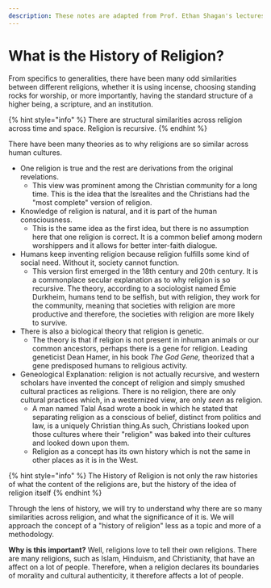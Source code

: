 ```yaml
---
description: These notes are adapted from Prof. Ethan Shagan's lectures.
---
```


# What is the History of Religion?

From specifics to generalities, there have been many odd similarities between different religions, whether it is using incense, choosing standing rocks for worship, or more importantly, having the standard structure of a higher being, a scripture, and an institution.

{% hint style="info" %}
There are structural similarities across religion across time and space. Religion is recursive.
{% endhint %}

There have been many theories as to why religions are so similar across human cultures.

* One religion is true and the rest are derivations from the original revelations.
  * This view was prominent among the Christian community for a long time. This is the idea that the Isrealites and the Christians had the "most complete" version of religion.
* Knowledge of religion is natural, and it is part of the human consciousness. 
  * This is the same idea as the first idea, but there is no assumption here that one religion is correct. It is a common belief among modern worshippers and it allows for better inter-faith dialogue.
* Humans keep inventing religion because religion fulfills some kind of social need. Without it, society cannot function.
  * This version first emerged in the 18th century and 20th century. It is a commonplace secular explanation as to why religion is so recursive. The theory, according to a sociologist named Émie Durkheim, humans tend to be selfish, but with religion, they work for the community, meaning that societies with religion are more productive and therefore, the societies with religion are more likely to survive.
* There is also a biological theory that religion is genetic.
  * The theory is that if religion is not present in inhuman animals or our common ancestors, perhaps there is a gene for religion. Leading geneticist Dean Hamer, in his book _The God Gene,_ theorized that a gene predisposed humans to religious activity.
* Geneological Explanation: religion is not actually recursive, and western scholars have invented the concept of religion and simply smushed cultural practices as religions. There is no religion, there are only cultural practices which, in a westernized view, are only _seen_ as religion.
  * A man named Talal Asad wrote a book in which he stated that separating religion as a conscious of belief, distinct from politics and law, is a uniquely Christian thing.As such, Christians looked upon those cultures where their "religion" was baked into their cultures and looked down upon them. 
  * Religion as a concept has its own history which is not the same in other places as it is in the West.

{% hint style="info" %}
The History of Religion is not only the raw histories of what the content of the religions are, but the history of the idea of religion itself 
{% endhint %}

Through the lens of history, we will try to understand why there are so many similarities across religion, and what the significance of it is. We will approach the concept of a "history of religion" less as a topic and more of a methodology.

**Why is this important?** Well, religions love to tell their own religions. There are many religions, such as Islam, Hinduism, and Christianity, that have an affect on a lot of people. Therefore, when a religion declares its boundaries of morality and cultural authenticity, it therefore affects a lot of people. 

